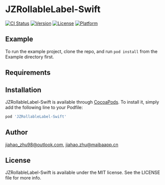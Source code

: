 # JZRollableLabel-Swift

[![CI Status](https://img.shields.io/travis/jiahao_zhu98@outlook.com/JZRollableLabel-Swift.svg?style=flat)](https://travis-ci.org/jiahao_zhu98@outlook.com/JZRollableLabel-Swift)
[![Version](https://img.shields.io/cocoapods/v/JZRollableLabel-Swift.svg?style=flat)](https://cocoapods.org/pods/JZRollableLabel-Swift)
[![License](https://img.shields.io/cocoapods/l/JZRollableLabel-Swift.svg?style=flat)](https://cocoapods.org/pods/JZRollableLabel-Swift)
[![Platform](https://img.shields.io/cocoapods/p/JZRollableLabel-Swift.svg?style=flat)](https://cocoapods.org/pods/JZRollableLabel-Swift)

## Example

To run the example project, clone the repo, and run `pod install` from the Example directory first.

## Requirements

## Installation

JZRollableLabel-Swift is available through [CocoaPods](https://cocoapods.org). To install
it, simply add the following line to your Podfile:

```ruby
pod 'JZRollableLabel-Swift'
```

## Author

jiahao_zhu98@outlook.com, jiahao.zhu@maibaapp.cn

## License

JZRollableLabel-Swift is available under the MIT license. See the LICENSE file for more info.

